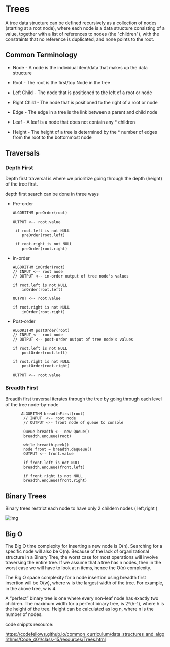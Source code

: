 # Trees
A tree data structure can be defined recursively as a collection of nodes (starting at a root node), where each node is a data structure consisting of a value, together with a list of references to nodes (the "children"), with the constraints that no reference is duplicated, and none points to the root. 

## Common Terminology
* Node - A node is the individual item/data that makes up  the data structure
* Root - The root is the first/top Node in the tree

* Left Child - The node that is positioned to the left of  a root or node
* Right Child - The node that is positioned to the right  of a root or node
* Edge - The edge in a tree is the link between a parent  and child node
* Leaf - A leaf is a node that does not contain any * children
* Height - The height of a tree is determined by the * number of edges from the root to the bottommost node

## Traversals

### Depth First
Depth first traversal is where we prioritize going through the depth (height) of the tree first.

depth first search can be done in three ways 
* Pre-order 

    ```
    ALGORITHM preOrder(root)

    OUTPUT <-- root.value

     if root.left is not NULL
        preOrder(root.left)

     if root.right is not NULL
        preOrder(root.right)

    ```

* in-order 
    
    ```
    ALGORITHM inOrder(root)
    // INPUT <-- root node
    // OUTPUT <-- in-order output of tree node's values

    if root.left is not NULL
        inOrder(root.left)

    OUTPUT <-- root.value

    if root.right is not NULL
        inOrder(root.right)

    ```

* Post-order 
    
    ```
    ALGORITHM postOrder(root)
    // INPUT <-- root node
    // OUTPUT <-- post-order output of tree node's values

    if root.left is not NULL
        postOrder(root.left)

    if root.right is not NULL
        postOrder(root.right)

    OUTPUT <-- root.value

    ```

###  Breadth First
Breadth first traversal iterates through the tree by going through each level of the tree node-by-node

           ALGORITHM breadthFirst(root)
            // INPUT  <-- root node
            // OUTPUT <-- front node of queue to console

            Queue breadth <-- new Queue()
            breadth.enqueue(root)

            while breadth.peek()
            node front = breadth.dequeue()
            OUTPUT <-- front.value

            if front.left is not NULL
            breadth.enqueue(front.left)

            if front.right is not NULL
            breadth.enqueue(front.right)
            

## Binary Trees

Binary trees restrict each node to have only 2 childern nodes ( left,right )

![img](https://codefellows.github.io/common_curriculum/data_structures_and_algorithms/Code_401/class-15/resources/images/BinaryTree2.PNG)



## Big O
The Big O time complexity for inserting a new node is O(n). Searching for a specific node will also be O(n). Because of the lack of organizational structure in a Binary Tree, the worst case for most operations will involve traversing the entire tree. If we assume that a tree has n nodes, then in the worst case we will have to look at n items, hence the O(n) complexity.

The Big O space complexity for a node insertion using breadth first insertion will be O(w), where w is the largest width of the tree. For example, in the above tree, w is 4.

A “perfect” binary tree is one where every non-leaf node has exactly two children. The maximum width for a perfect binary tree, is 2^(h-1), where h is the height of the tree. Height can be calculated as log n, where n is the number of nodes.







code snippts resource: 

https://codefellows.github.io/common_curriculum/data_structures_and_algorithms/Code_401/class-15/resources/Trees.html